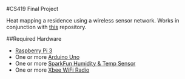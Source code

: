 #CS419 Final Project

Heat mapping a residence using a wireless sensor network. Works in conjunction with [this](https://github.com/JWTappert/CS419-Final-Project-Web-App) repository.
 
##Required Hardware
- [Raspberry Pi 3](https://www.raspberrypi.org/products/raspberry-pi-3-model-b/)
- One or more [Arduino Uno](https://www.arduino.cc/en/Main/ArduinoBoardUno)
- One or more [SparkFun Humidity & Temp Sensor](https://www.sparkfun.com/products/13763)
- One or more [Xbee WiFi Radio](https://www.digi.com/products/xbee-rf-solutions/modules/xbee-wi-fi)